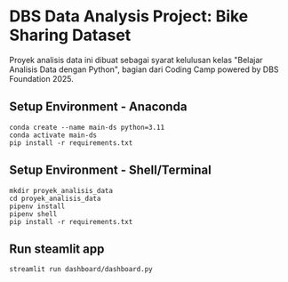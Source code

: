 # DBS Data Analysis Project: Bike Sharing Dataset
Proyek analisis data ini dibuat sebagai syarat kelulusan kelas "Belajar Analisis Data dengan Python", bagian dari Coding Camp powered by DBS Foundation 2025.

## Setup Environment - Anaconda
```
conda create --name main-ds python=3.11
conda activate main-ds
pip install -r requirements.txt
```

## Setup Environment - Shell/Terminal
```
mkdir proyek_analisis_data
cd proyek_analisis_data
pipenv install
pipenv shell
pip install -r requirements.txt
```

## Run steamlit app
```
streamlit run dashboard/dashboard.py
```
